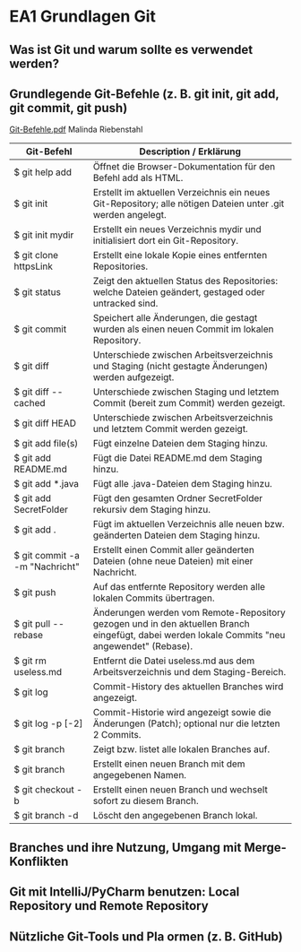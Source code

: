 # EA1 Grundlagen Git

## Was ist Git und warum sollte es verwendet werden? 

## Grundlegende Git-Befehle (z. B. git init, git add, git commit, git push) 
[Git-Befehle.pdf](https://github.com/user-attachments/files/22888931/Git-Befehle.pdf)
Malinda Riebenstahl

| Git-Befehl | Description / Erklärung |
| --- | --- |
|$ git help add	| Öffnet die Browser-Dokumentation für den Befehl add als HTML.|
|$ git init	| Erstellt im aktuellen Verzeichnis ein neues Git-Repository; alle nötigen Dateien unter .git werden angelegt.|
|$ git init mydir	| Erstellt ein neues Verzeichnis mydir und initialisiert dort ein Git-Repository. |
|$ git clone httpsLink | Erstellt eine lokale Kopie eines entfernten Repositories. |
|$ git status	| Zeigt den aktuellen Status des Repositories: welche Dateien geändert, gestaged oder untracked sind. |
|$ git commit	| Speichert alle Änderungen, die gestagt wurden als einen neuen Commit im lokalen Repository. |
|$ git diff | Unterschiede zwischen Arbeitsverzeichnis und Staging (nicht gestagte Änderungen) werden aufgezeigt. |
|$ git diff --cached	| Unterschiede zwischen Staging und letztem Commit (bereit zum Commit) werden gezeigt. |
|$ git diff HEAD	| Unterschiede zwischen Arbeitsverzeichnis und letztem Commit werden gezeigt. |
|$ git add file(s)	| Fügt einzelne Dateien dem Staging hinzu. |
|$ git add README.md	| Fügt die Datei README.md dem Staging hinzu. |
|$ git add *.java	| Fügt alle .java-Dateien dem Staging hinzu. |
|$ git add SecretFolder |	Fügt den gesamten Ordner SecretFolder rekursiv dem Staging hinzu. |
|$ git add .	| Fügt im aktuellen Verzeichnis alle neuen bzw. geänderten Dateien dem Staging hinzu. |
|$ git commit -a -m "Nachricht"	| Erstellt einen Commit aller geänderten Dateien (ohne neue Dateien) mit einer Nachricht. |
|$ git push <repository>	| Auf das entfernte Repository werden alle lokalen Commits übertragen. |
|$ git pull --rebase <remote> <branch>	| Änderungen werden vom Remote-Repository gezogen und in den aktuellen Branch eingefügt, dabei werden lokale Commits "neu angewendet" (Rebase).|
|$ git rm useless.md	| Entfernt die Datei useless.md aus dem Arbeitsverzeichnis und dem Staging-Bereich. |
|$ git log	| Commit-History des aktuellen Branches wird angezeigt.|
|$ git log -p [-2]	| Commit-Historie wird angezeigt sowie die Änderungen (Patch); optional nur die letzten 2 Commits.|
|$ git branch	| Zeigt bzw. listet alle lokalen Branches auf. |
|$ git branch <branch name>	| Erstellt einen neuen Branch mit dem angegebenen Namen.|
|$ git checkout -b <branch name>	| Erstellt einen neuen Branch und wechselt sofort zu diesem Branch.|
|$ git branch -d <branch name>	| Löscht den angegebenen Branch lokal.|


## Branches und ihre Nutzung, Umgang mit Merge-Konflikten

## Git mit IntelliJ/PyCharm benutzen: Local Repository und Remote Repository 

## Nützliche Git-Tools und Pla ormen (z. B. GitHub) 
